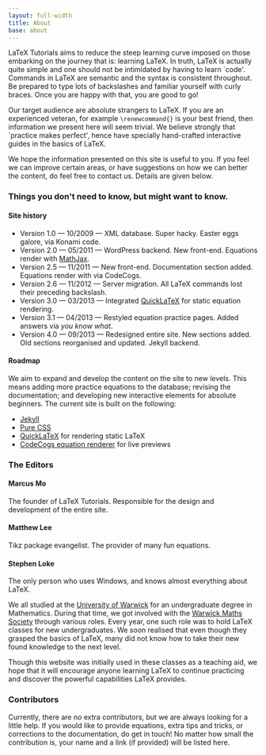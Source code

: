```yaml
---
layout: full-width
title: About
base: about
---
```


LaTeX Tutorials aims to reduce the steep learning curve imposed on those embarking on the journey that is: learning LaTeX. In truth, LaTeX is actually quite simple and one should not be intimidated by having to learn `code'. Commands in LaTeX are semantic and the syntax is consistent throughout. Be prepared to type lots of backslashes and familiar yourself with curly braces. Once you are happy with that, you are good to go!

Our target audience are absolute strangers to LaTeX. If you are an experienced veteran, for example `\renewcommand{}` is your best friend, then information we present here will seem trivial. We believe strongly that `practice makes perfect', hence have specially hand-crafted interactive guides in the basics of LaTeX.

We hope the information presented on this site is useful to you. If you feel we can improve certain areas, or have suggestions on how we can better the content, do feel free to contact us. Details are given below.

### Things you don't need to know, but might want to know.

#### Site history

- Version 1.0 &mdash; 10/2009 &mdash; XML database. Super hacky. Easter eggs galore, via Konami code.
- Version 2.0 &mdash; 05/2011 &mdash; WordPress backend. New front-end. Equations render with [MathJax](http://www.mathjax.org/).
- Version 2.5 &mdash; 11/2011 &mdash; New front-end. Documentation section added. Equations render with via CodeCogs.
- Version 2.6 &mdash; 11/2012 &mdash; Server migration. All LaTeX commands lost their preceding backslash.
- Version 3.0 &mdash; 03/2013 &mdash; Integrated [QuickLaTeX](http://quicklatex.com) for static equation rendering.
- Version 3.1 &mdash; 04/2013 &mdash; Restyled equation practice pages. Added answers via _you know what_.
- Version 4.0 &mdash; 09/2013 &mdash; Redesigned entire site. New sections added. Old sections reorganised and updated. Jekyll backend.

#### Roadmap

We aim to expand and develop the content on the site to new levels. This means adding more practice equations to the database; revising the documentation; and developing new interactive elements for absolute beginners.
The current site is built on the following:

- [Jekyll](http://jekyllrb.com/)
- [Pure CSS](http://purecss.io)
- [QuickLaTeX](http://www.quicklatex.com/) for rendering static LaTeX
- [CodeCogs equation renderer](http://www.codecogs.com/) for live previews

### The Editors

<div class="third">
	<h4>Marcus Mo</h4>
	<p>The founder of LaTeX Tutorials. Responsible for the design and development of the entire site.</p>
</div>

<div class="third">
	<h4>Matthew Lee</h4>
	<p>Tikz package evangelist. The provider of many fun equations.</p>
</div>

<div class="third">
	<h4>Stephen Loke</h4>
	<p>The only person who uses Windows, and knows almost everything about LaTeX.</p>
</div>

We all studied at the [University of Warwick](http://www2.warwick.ac.uk/) for an undergraduate degree in Mathematics. During that time, we got involved with the [Warwick Maths Society](http://warwickmaths.org) through various roles. Every year, one such role was to hold LaTeX classes for new undergraduates. We soon realised that even though they grasped the basics of LaTeX, many did not know how to take their new found knowledge to the next level.

Though this website was initially used in these classes as a teaching aid, we hope that it will encourage anyone learning LaTeX to continue practicing and discover the powerful capabilities LaTeX provides. 

### Contributors

Currently, there are no extra contributors, but we are always looking for a little help. If you would like to provide equations, extra tips and tricks, or corrections to the documentation, do get in touch!
No matter how small the contribution is, your name and a link (if provided) will be listed here.
